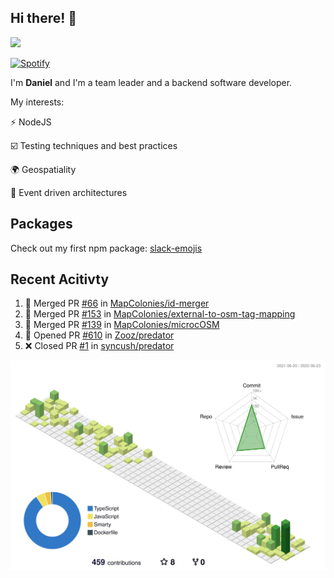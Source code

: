 ## Hi there! 👋

<p>
  <img src="https://github-readme-stats.vercel.app/api?username=syncush&theme=tokyonight">
</p>

[![Spotify](https://novatorem-rust.vercel.app/api/spotify)](https://open.spotify.com/user/syncush)

I'm **Daniel** and I'm a team leader and a backend software developer.

My interests:

⚡ NodeJS

☑️ Testing techniques and best practices

🌍 Geospatiality

🧠 Event driven architectures

## Packages
Check out my first npm package: [slack-emojis](https://www.npmjs.com/package/slack-emojis)

## Recent Acitivty
<!--START_SECTION:activity-->
1. 🎉 Merged PR [#66](https://github.com/MapColonies/id-merger/pull/66) in [MapColonies/id-merger](https://github.com/MapColonies/id-merger)
2. 🎉 Merged PR [#153](https://github.com/MapColonies/external-to-osm-tag-mapping/pull/153) in [MapColonies/external-to-osm-tag-mapping](https://github.com/MapColonies/external-to-osm-tag-mapping)
3. 🎉 Merged PR [#139](https://github.com/MapColonies/microcOSM/pull/139) in [MapColonies/microcOSM](https://github.com/MapColonies/microcOSM)
4. 💪 Opened PR [#610](https://github.com/Zooz/predator/pull/610) in [Zooz/predator](https://github.com/Zooz/predator)
5. ❌ Closed PR [#1](https://github.com/syncush/predator/pull/1) in [syncush/predator](https://github.com/syncush/predator)
<!--END_SECTION:activity-->

![contrib](./profile-3d-contrib/profile-green-animate.svg)
